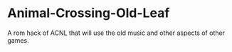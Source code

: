 # Animal-Crossing-Old-Leaf
A rom hack of ACNL that will use the old music and other aspects of other games.
